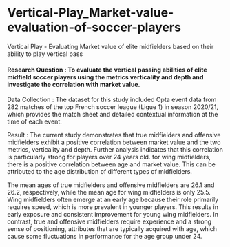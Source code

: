 # Vertical-Play_Market-value-evaluation-of-soccer-players
Vertical Play - Evaluating Market value of elite midfielders based on their ability to play vertical pass

#### Research Question : To evaluate the vertical passing abilities of elite midfield soccer players using the metrics verticality and depth and investigate the correlation with market value.

Data Collection : The dataset for this study included Opta event data from 282 matches of the top French soccer league (Ligue 1) in season 2020/21, which provides the match sheet and detailed contextual information at the time of each event. 

Result : 
The current study demonstrates that true midfielders and offensive midfielders exhibit a positive correlation between market value and the two metrics, verticality and depth.
Further analysis indicates that this correlation is particularly strong for players over 24 years old.
for wing midfielders, there is a positive correlation between age and market value. This can be attributed to the age distribution of different types of midfielders.

The mean ages of true midfielders and offensive midfielders are 26.1 and 26.2, respectively, while the mean age for wing midfielders is only 25.5. Wing midfielders often emerge at an early age because their role primarily requires speed, which is more prevalent in younger players. This results in early exposure and consistent improvement for young wing midfielders. In contrast, true and offensive midfielders require experience and a strong sense of positioning, attributes that are typically acquired with age, which cause some fluctuations in performance for the age group under 24.
